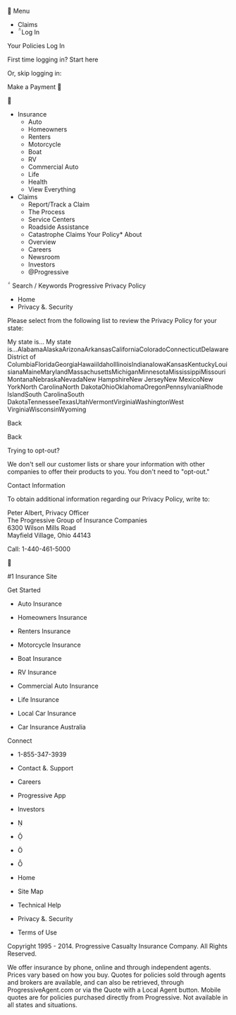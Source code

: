  Menu

*   Claims
*   Log In

Your Policies Log In

First time logging in? Start here

Or, skip logging in:

Make a Payment 



*   Insurance
    *   Auto
    *   Homeowners
    *   Renters
    *   Motorcycle
    *   Boat
    *   RV
    *   Commercial Auto
    *   Life
    *   Health
    *   View Everything
*   Claims
    *   Report/Track a Claim
    *   The Process
    *   Service Centers
    *   Roadside Assistance
    *   Catastrophe Claims
Your Policy*   About
    *   Overview
    *   Careers
    *   Newsroom
    *   Investors
    *   @Progressive

 Search / Keywords Progressive Privacy Policy

*   Home
*   Privacy &. Security

Please select from the following list to review the Privacy Policy for your state:

My state is... My state is...AlabamaAlaskaArizonaArkansasCaliforniaColoradoConnecticutDelawareDistrict of ColumbiaFloridaGeorgiaHawaiiIdahoIllinoisIndianaIowaKansasKentuckyLouisianaMaineMarylandMassachusettsMichiganMinnesotaMississippiMissouriMontanaNebraskaNevadaNew HampshireNew JerseyNew MexicoNew YorkNorth CarolinaNorth DakotaOhioOklahomaOregonPennsylvaniaRhode IslandSouth CarolinaSouth DakotaTennesseeTexasUtahVermontVirginiaWashingtonWest VirginiaWisconsinWyoming

Back

Back

Trying to opt-out?

We don't sell our customer lists or share your information with other companies to offer their products to you. You don't need to "opt-out."

Contact Information

To obtain additional information regarding our Privacy Policy, write to:

Peter Albert, Privacy Officer  
The Progressive Group of Insurance Companies  
6300 Wilson Mills Road  
Mayfield Village, Ohio 44143  

Call: 1-440-461-5000



#1 Insurance Site

Get Started

*   Auto Insurance
*   Homeowners Insurance
*   Renters Insurance
*   Motorcycle Insurance
*   Boat Insurance

*   RV Insurance
*   Commercial Auto Insurance
*   Life Insurance
*   Local Car Insurance
*   Car Insurance Australia

Connect

*   1-855-347-3939
*   Contact &. Support
*   Careers
*   Progressive App
*   Investors

*   
*   
*   
*   

*   Home
*   Site Map
*   Technical Help
*   Privacy &. Security
*   Terms of Use

Copyright 1995 - 2014. Progressive Casualty Insurance Company. All Rights Reserved.

We offer insurance by phone, online and through independent agents. Prices vary based on how you buy. Quotes for policies sold through agents and brokers are available, and can also be retrieved, through ProgressiveAgent.com or via the Quote with a Local Agent button. Mobile quotes are for policies purchased directly from Progressive. Not available in all states and situations.
